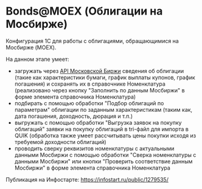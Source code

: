 # Bonds@MOEX (Облигации на Мосбирже)

Конфигурация 1С для работы с облигациями, обращающимися на Мосбирже (MOEX).

На данном этапе умеет:
* загружать через [API Московской Биржи](https://www.moex.com/a2193) сведения об облигации (такие как характеристики бумаги, график выплаты купонов, график погашения) и сохранять их в справочнике Номенклатура (реализовано через кнопку "Заполнить по данным Мосбиржи" в форме элемента справочника Номенклатура)
* подбирать с помощью обработки "Подбор облигаций по параметрам" облигации по заданным характеристикам (таким как, дата погашения, доходность, дюрация и т.п.)
* выгружать с помощью обработки "Выгрузка заявок на покупку облигаций" заявки на покупку облигаций в tri-файл для импорта в QUIK (обработка также умеет рассчитывать цены покупки исходя из требуемой доходности облигаций)
* проводить сверку реквизитов номенклатуры с актуальными данными Мосбиржи с помощью обработки "Сверка номенклатуры с данными Мосбиржи" или кнопки "Проверить соответствие данным Мосбиржи" в форме элемента справочника Номенклатура

Публикация на Инфостарте: https://infostart.ru/public/1279535/

